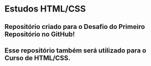 # Estudos HTML/CSS
## Repositório criado para o Desafio do Primeiro Repositório no GitHub!

## Esse repositório também será utilizado para o Curso de HTML/CSS.
